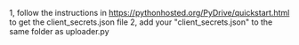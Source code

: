 1, follow the instructions in https://pythonhosted.org/PyDrive/quickstart.html to get the client_secrets.json file
2, add your "client_secrets.json" to the same folder as uploader.py